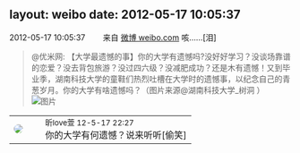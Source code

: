 layout: weibo
date: 2012-05-17 10:05:37
---
<meta name="referrer" content="no-referrer" />

2012-05-17 10:05:37  &nbsp;&nbsp;&nbsp;&nbsp;&nbsp;&nbsp; 来自 <a href="http://weibo.com/" rel="nofollow">微博 weibo.com</a>
咳……[泪]
>  @优米网: 【大学最遗憾的事】你的大学有遗憾吗?没好好学习？没谈场靠谱的恋爱？没去背包旅游？没过四六级？没减肥成功？还是木有遗憾！又到毕业季，湖南科技大学的童鞋们热烈吐槽在大学时的遗憾事，以纪念自己的青葱岁月。你的大学有啥遗憾吗？（图片来源@湖南科技大学_树洞 ） ​​​
>  ![图片](https://ww4.sinaimg.cn/large/6601ce85jw1dt12p9at31j.jpg)

<table style="width: 100%;">
  <tr>
    <td style="width: 40px;"><img style="border-radius:50%" src="https://tva3.sinaimg.cn/crop.0.0.180.180.50/6958d0e3jw1e8qgp5bmzyj2050050aa8.jpg?KID=imgbed,tva&Expires=1624466443&ssig=A9ClpEULi2"></td>
    <td colspan="2"><small>昕love萱 12-5-17 22:27</small><br/>你的大学有何遗憾？说来听听[偷笑]</td>
  </tr>
</table>
